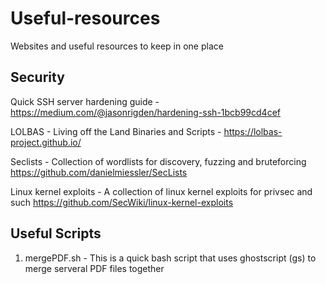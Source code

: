 # Useful-resources
Websites and useful resources to keep in one place

## Security
Quick SSH server hardening guide - https://medium.com/@jasonrigden/hardening-ssh-1bcb99cd4cef

LOLBAS - Living off the Land Binaries and Scripts - https://lolbas-project.github.io/

Seclists - Collection of wordlists for discovery, fuzzing and bruteforcing 
https://github.com/danielmiessler/SecLists

Linux kernel exploits - A collection of linux kernel exploits for privsec and such https://github.com/SecWiki/linux-kernel-exploits
## Useful Scripts 

1. mergePDF.sh - This is a quick bash script that uses ghostscript (gs) to merge serveral PDF files together
